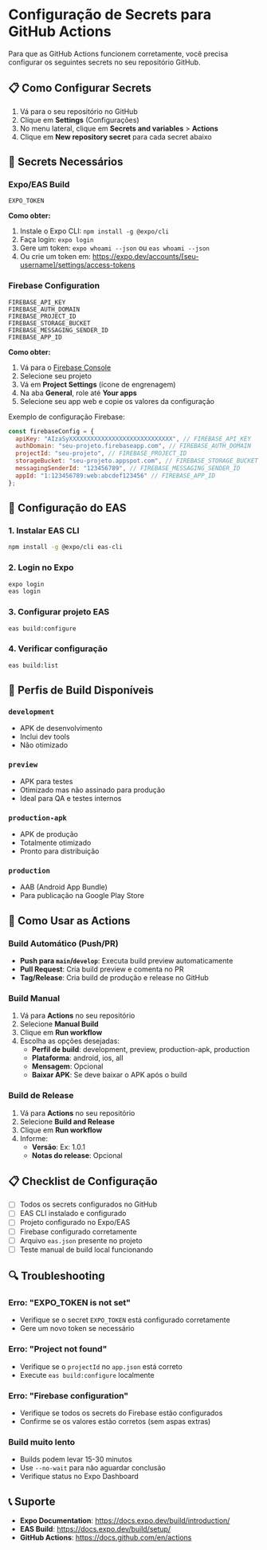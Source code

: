 # Configuração de Secrets para GitHub Actions

Para que as GitHub Actions funcionem corretamente, você precisa configurar os seguintes secrets no seu repositório GitHub.

## 📋 Como Configurar Secrets

1. Vá para o seu repositório no GitHub
2. Clique em **Settings** (Configurações)
3. No menu lateral, clique em **Secrets and variables** > **Actions**
4. Clique em **New repository secret** para cada secret abaixo

## 🔑 Secrets Necessários

### Expo/EAS Build
```
EXPO_TOKEN
```
**Como obter:**
1. Instale o Expo CLI: `npm install -g @expo/cli`
2. Faça login: `expo login`
3. Gere um token: `expo whoami --json` ou `eas whoami --json`
4. Ou crie um token em: https://expo.dev/accounts/[seu-username]/settings/access-tokens

### Firebase Configuration
```
FIREBASE_API_KEY
FIREBASE_AUTH_DOMAIN
FIREBASE_PROJECT_ID
FIREBASE_STORAGE_BUCKET
FIREBASE_MESSAGING_SENDER_ID
FIREBASE_APP_ID
```

**Como obter:**
1. Vá para o [Firebase Console](https://console.firebase.google.com/)
2. Selecione seu projeto
3. Vá em **Project Settings** (ícone de engrenagem)
4. Na aba **General**, role até **Your apps**
5. Selecione seu app web e copie os valores da configuração

Exemplo de configuração Firebase:
```javascript
const firebaseConfig = {
  apiKey: "AIzaSyXXXXXXXXXXXXXXXXXXXXXXXXXXXXX", // FIREBASE_API_KEY
  authDomain: "seu-projeto.firebaseapp.com", // FIREBASE_AUTH_DOMAIN
  projectId: "seu-projeto", // FIREBASE_PROJECT_ID
  storageBucket: "seu-projeto.appspot.com", // FIREBASE_STORAGE_BUCKET
  messagingSenderId: "123456789", // FIREBASE_MESSAGING_SENDER_ID
  appId: "1:123456789:web:abcdef123456" // FIREBASE_APP_ID
};
```

## 🔧 Configuração do EAS

### 1. Instalar EAS CLI
```bash
npm install -g @expo/cli eas-cli
```

### 2. Login no Expo
```bash
expo login
eas login
```

### 3. Configurar projeto EAS
```bash
eas build:configure
```

### 4. Verificar configuração
```bash
eas build:list
```

## 📱 Perfis de Build Disponíveis

### `development`
- APK de desenvolvimento
- Inclui dev tools
- Não otimizado

### `preview`
- APK para testes
- Otimizado mas não assinado para produção
- Ideal para QA e testes internos

### `production-apk`
- APK de produção
- Totalmente otimizado
- Pronto para distribuição

### `production`
- AAB (Android App Bundle)
- Para publicação na Google Play Store

## 🚀 Como Usar as Actions

### Build Automático (Push/PR)
- **Push para `main`/`develop`**: Executa build preview automaticamente
- **Pull Request**: Cria build preview e comenta no PR
- **Tag/Release**: Cria build de produção e release no GitHub

### Build Manual
1. Vá para **Actions** no seu repositório
2. Selecione **Manual Build**
3. Clique em **Run workflow**
4. Escolha as opções desejadas:
   - **Perfil de build**: development, preview, production-apk, production
   - **Plataforma**: android, ios, all
   - **Mensagem**: Opcional
   - **Baixar APK**: Se deve baixar o APK após o build

### Build de Release
1. Vá para **Actions** no seu repositório
2. Selecione **Build and Release**
3. Clique em **Run workflow**
4. Informe:
   - **Versão**: Ex: 1.0.1
   - **Notas do release**: Opcional

## 📋 Checklist de Configuração

- [ ] Todos os secrets configurados no GitHub
- [ ] EAS CLI instalado e configurado
- [ ] Projeto configurado no Expo/EAS
- [ ] Firebase configurado corretamente
- [ ] Arquivo `eas.json` presente no projeto
- [ ] Teste manual de build local funcionando

## 🔍 Troubleshooting

### Erro: "EXPO_TOKEN is not set"
- Verifique se o secret `EXPO_TOKEN` está configurado corretamente
- Gere um novo token se necessário

### Erro: "Project not found"
- Verifique se o `projectId` no `app.json` está correto
- Execute `eas build:configure` localmente

### Erro: "Firebase configuration"
- Verifique se todos os secrets do Firebase estão configurados
- Confirme se os valores estão corretos (sem aspas extras)

### Build muito lento
- Builds podem levar 15-30 minutos
- Use `--no-wait` para não aguardar conclusão
- Verifique status no Expo Dashboard

## 📞 Suporte

- **Expo Documentation**: https://docs.expo.dev/build/introduction/
- **EAS Build**: https://docs.expo.dev/build/setup/
- **GitHub Actions**: https://docs.github.com/en/actions
